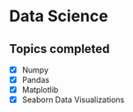 # Data Science 



## Topics completed

- [X] Numpy
- [X] Pandas
- [X] Matplotlib
- [X] Seaborn Data Visualizations

